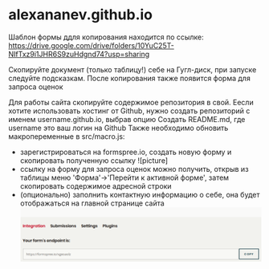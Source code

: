 # alexananev.github.io

Шаблон формы ддля копирования находится по ссылке:
https://drive.google.com/drive/folders/10YuC25T-NIfTxz9i1JHR6S9zuHdgnd74?usp=sharing

Скопируйте документ (только таблицу!) себе на Гугл-диск, при запуске следуйте подсказкам. После копирования также появится форма для запроса оценок

Для работы сайта скопируйте содержимое репозитория в свой. Еесли хотите использовать хостинг от Github, нужно создать репозиторий с именем username.github.io, выбрав опцию Создать README.md, где username это ваш логин на Github
Также необходимо обновить макропеременные в src/macro.js:
  - зарегистрироваться на formspree.io, создать новую форму и скопировать полученную ссылку ![picture]
  - ссылку на форму для запроса оценок можно получить, открыв из таблицы меню 'Форма'->'Перейти к активной форме', затем скопировать содержимое адресной строки
  - (опционально) заполнить контактную информацию о себе, она будет отображаться на главной странице сайта
![picture](img/Screen1.png)
